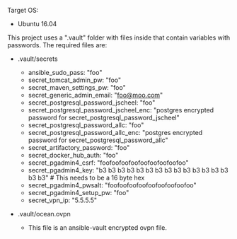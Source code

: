 Target OS:
- Ubuntu 16.04

This project uses a ".vault" folder with files inside that contain variables with passwords.  The required files are:

- .vault/secrets
  * ansible_sudo_pass: "foo"
  * secret_tomcat_admin_pw: "foo"
  * secret_maven_settings_pw: "foo"
  * secret_generic_admin_email: "foo@moo.com"
  * secret_postgresql_password_jscheel: "foo"
  * secret_postgresql_password_jscheel_enc: "postgres encrypted password for secret_postgresql_password_jscheel"
  * secret_postgresql_password_allc: "foo"
  * secret_postgresql_password_allc_enc: "postgres encrypted password for secret_postgresql_password_allc"
  * secret_artifactory_password: "foo"
  * secret_docker_hub_auth: "foo"
  * secret_pgadmin4_csrf: "foofoofoofoofoofoofoofoofoo"
  * secret_pgadmin4_key: "b3 b3 b3 b3 b3 b3 b3 b3 b3 b3 b3 b3 b3 b3 b3 b3" # This needs to be a 16 byte hex
  * secret_pgadmin4_pwsalt: "foofoofoofoofoofoofoofoofoo"
  * secret_pgadmin4_setup_pw: "foo"
  * secret_vpn_ip: "5.5.5.5"

- .vault/ocean.ovpn
  * This file is an ansible-vault encrypted ovpn file.
